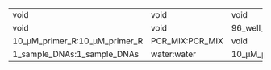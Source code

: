 ||||
|----|----|----|
|void|void|void|
|void|void|96_well_PCR_plate:96_well_PCR_plate|
|10_μM_primer_R:10_μM_primer_R|PCR_MIX:PCR_MIX|void|
|1_sample_DNAs:1_sample_DNAs|water:water|10_μM_primer_F:10_μM_primer_F|
